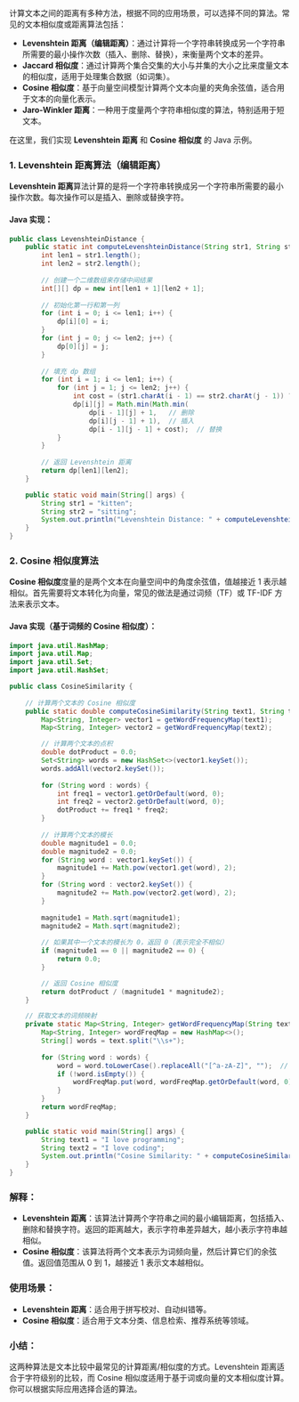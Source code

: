 
计算文本之间的距离有多种方法，根据不同的应用场景，可以选择不同的算法。常见的文本相似度或距离算法包括：

- **Levenshtein 距离（编辑距离）**：通过计算将一个字符串转换成另一个字符串所需要的最小操作次数（插入、删除、替换），来衡量两个文本的差异。
- **Jaccard 相似度**：通过计算两个集合交集的大小与并集的大小之比来度量文本的相似度，适用于处理集合数据（如词集）。
- **Cosine 相似度**：基于向量空间模型计算两个文本向量的夹角余弦值，适合用于文本的向量化表示。
- **Jaro-Winkler 距离**：一种用于度量两个字符串相似度的算法，特别适用于短文本。

在这里，我们实现 **Levenshtein 距离** 和 **Cosine 相似度** 的 Java 示例。

### 1. Levenshtein 距离算法（编辑距离）

**Levenshtein 距离**算法计算的是将一个字符串转换成另一个字符串所需要的最小操作次数。每次操作可以是插入、删除或替换字符。

#### Java 实现：
```java
public class LevenshteinDistance {
    public static int computeLevenshteinDistance(String str1, String str2) {
        int len1 = str1.length();
        int len2 = str2.length();
        
        // 创建一个二维数组来存储中间结果
        int[][] dp = new int[len1 + 1][len2 + 1];
        
        // 初始化第一行和第一列
        for (int i = 0; i <= len1; i++) {
            dp[i][0] = i;
        }
        for (int j = 0; j <= len2; j++) {
            dp[0][j] = j;
        }
        
        // 填充 dp 数组
        for (int i = 1; i <= len1; i++) {
            for (int j = 1; j <= len2; j++) {
                int cost = (str1.charAt(i - 1) == str2.charAt(j - 1)) ? 0 : 1;
                dp[i][j] = Math.min(Math.min(
                    dp[i - 1][j] + 1,   // 删除
                    dp[i][j - 1] + 1),  // 插入
                    dp[i - 1][j - 1] + cost);  // 替换
            }
        }
        
        // 返回 Levenshtein 距离
        return dp[len1][len2];
    }

    public static void main(String[] args) {
        String str1 = "kitten";
        String str2 = "sitting";
        System.out.println("Levenshtein Distance: " + computeLevenshteinDistance(str1, str2));
    }
}
```

### 2. Cosine 相似度算法

**Cosine 相似度**度量的是两个文本在向量空间中的角度余弦值，值越接近 1 表示越相似。首先需要将文本转化为向量，常见的做法是通过词频（TF）或 TF-IDF 方法来表示文本。

#### Java 实现（基于词频的 Cosine 相似度）：

```java
import java.util.HashMap;
import java.util.Map;
import java.util.Set;
import java.util.HashSet;

public class CosineSimilarity {
    
    // 计算两个文本的 Cosine 相似度
    public static double computeCosineSimilarity(String text1, String text2) {
        Map<String, Integer> vector1 = getWordFrequencyMap(text1);
        Map<String, Integer> vector2 = getWordFrequencyMap(text2);

        // 计算两个文本的点积
        double dotProduct = 0.0;
        Set<String> words = new HashSet<>(vector1.keySet());
        words.addAll(vector2.keySet());
        
        for (String word : words) {
            int freq1 = vector1.getOrDefault(word, 0);
            int freq2 = vector2.getOrDefault(word, 0);
            dotProduct += freq1 * freq2;
        }
        
        // 计算两个文本的模长
        double magnitude1 = 0.0;
        double magnitude2 = 0.0;
        for (String word : vector1.keySet()) {
            magnitude1 += Math.pow(vector1.get(word), 2);
        }
        for (String word : vector2.keySet()) {
            magnitude2 += Math.pow(vector2.get(word), 2);
        }
        
        magnitude1 = Math.sqrt(magnitude1);
        magnitude2 = Math.sqrt(magnitude2);
        
        // 如果其中一个文本的模长为 0，返回 0（表示完全不相似）
        if (magnitude1 == 0 || magnitude2 == 0) {
            return 0.0;
        }

        // 返回 Cosine 相似度
        return dotProduct / (magnitude1 * magnitude2);
    }

    // 获取文本的词频映射
    private static Map<String, Integer> getWordFrequencyMap(String text) {
        Map<String, Integer> wordFreqMap = new HashMap<>();
        String[] words = text.split("\\s+");
        
        for (String word : words) {
            word = word.toLowerCase().replaceAll("[^a-zA-Z]", "");  // 去除非字母字符并小写化
            if (!word.isEmpty()) {
                wordFreqMap.put(word, wordFreqMap.getOrDefault(word, 0) + 1);
            }
        }
        return wordFreqMap;
    }

    public static void main(String[] args) {
        String text1 = "I love programming";
        String text2 = "I love coding";
        System.out.println("Cosine Similarity: " + computeCosineSimilarity(text1, text2));
    }
}
```

### 解释：
- **Levenshtein 距离**：该算法计算两个字符串之间的最小编辑距离，包括插入、删除和替换字符。返回的距离越大，表示字符串差异越大，越小表示字符串越相似。
- **Cosine 相似度**：该算法将两个文本表示为词频向量，然后计算它们的余弦值。返回值范围从 0 到 1，越接近 1 表示文本越相似。

### 使用场景：
- **Levenshtein 距离**：适合用于拼写校对、自动纠错等。
- **Cosine 相似度**：适合用于文本分类、信息检索、推荐系统等领域。

### 小结：
这两种算法是文本比较中最常见的计算距离/相似度的方式。Levenshtein 距离适合于字符级别的比较，而 Cosine 相似度适用于基于词或向量的文本相似度计算。你可以根据实际应用选择合适的算法。

